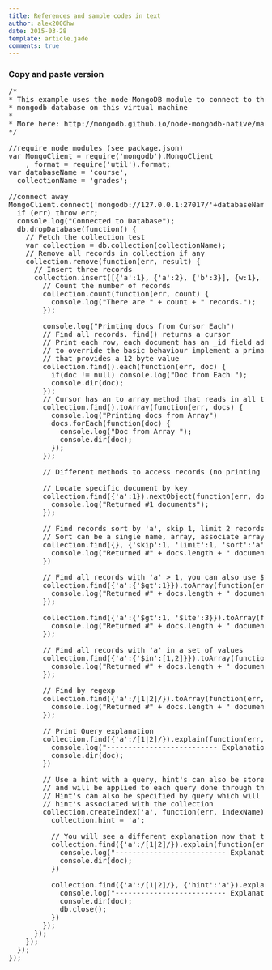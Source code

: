 ```yaml
---
title: References and sample codes in text
author: alex2006hw
date: 2015-03-28
template: article.jade
comments: true
---
```

### Copy and paste version
<!-- language-all: lang-js -->
<pre>
/*
* This example uses the node MongoDB module to connect to the local
* mongodb database on this virtual machine
*
* More here: http://mongodb.github.io/node-mongodb-native/markdown-docs/queries.html
*/

//require node modules (see package.json)
var MongoClient = require('mongodb').MongoClient
    , format = require('util').format;
var databaseName = 'course',
  collectionName = 'grades';

//connect away
MongoClient.connect('mongodb://127.0.0.1:27017/'+databaseName, function(err, db) {
  if (err) throw err;
  console.log("Connected to Database");
  db.dropDatabase(function() {
    // Fetch the collection test
    var collection = db.collection(collectionName);
    // Remove all records in collection if any
    collection.remove(function(err, result) {
      // Insert three records
      collection.insert([{'a':1}, {'a':2}, {'b':3}], {w:1}, function(docs) {
        // Count the number of records
        collection.count(function(err, count) {
          console.log("There are " + count + " records.");
        });
        
        console.log("Printing docs from Cursor Each")
        // Find all records. find() returns a cursor
        // Print each row, each document has an _id field added on insert
        // to override the basic behaviour implement a primary key factory
        // that provides a 12 byte value
        collection.find().each(function(err, doc) {
          if(doc != null) console.log("Doc from Each ");
          console.dir(doc);
        });
        // Cursor has an to array method that reads in all the records to memory
        collection.find().toArray(function(err, docs) {
          console.log("Printing docs from Array")
          docs.forEach(function(doc) {
            console.log("Doc from Array ");
            console.dir(doc);
          });
        });
        
        // Different methods to access records (no printing of the results)
        
        // Locate specific document by key
        collection.find({'a':1}).nextObject(function(err, doc) {            
          console.log("Returned #1 documents");
        });
        
        // Find records sort by 'a', skip 1, limit 2 records
        // Sort can be a single name, array, associate array or ordered hash
        collection.find({}, {'skip':1, 'limit':1, 'sort':'a'}).toArray(function(err, docs) {            
          console.log("Returned #" + docs.length + " documents");
        })          
        
        // Find all records with 'a' > 1, you can also use $lt, $gte or $lte
        collection.find({'a':{'$gt':1}}).toArray(function(err, docs) {
          console.log("Returned #" + docs.length + " documents");
        });
        
        collection.find({'a':{'$gt':1, '$lte':3}}).toArray(function(err, docs) {
          console.log("Returned #" + docs.length + " documents");
        });          
        
        // Find all records with 'a' in a set of values
        collection.find({'a':{'$in':[1,2]}}).toArray(function(err, docs) {
          console.log("Returned #" + docs.length + " documents");
        });          
        
        // Find by regexp
        collection.find({'a':/[1|2]/}).toArray(function(err, docs) {
          console.log("Returned #" + docs.length + " documents");
        });          

        // Print Query explanation
        collection.find({'a':/[1|2]/}).explain(function(err, doc) {
          console.log("-------------------------- Explanation");
          console.dir(doc);
        })

        // Use a hint with a query, hint's can also be store in the collection
        // and will be applied to each query done through the collection.
        // Hint's can also be specified by query which will override the 
        // hint's associated with the collection
        collection.createIndex('a', function(err, indexName) {
          collection.hint = 'a';

          // You will see a different explanation now that the hint was set
          collection.find({'a':/[1|2]/}).explain(function(err, doc) {
            console.log("-------------------------- Explanation");
            console.dir(doc);
          })

          collection.find({'a':/[1|2]/}, {'hint':'a'}).explain(function(err, doc) {
            console.log("-------------------------- Explanation");
            console.dir(doc);
            db.close();
          })
        });    
      });
    });    
  });
});
</pre>

